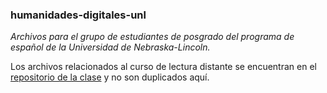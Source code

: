 ### humanidades-digitales-unl
*Archivos para el grupo de estudiantes de posgrado del programa de español de la Universidad de Nebraska-Lincoln.*

Los archivos relacionados al curso de lectura distante se encuentran en el [repositorio de la clase](https://github.com/jose-eduardo/lectura-distante) y no son duplicados aquí.

